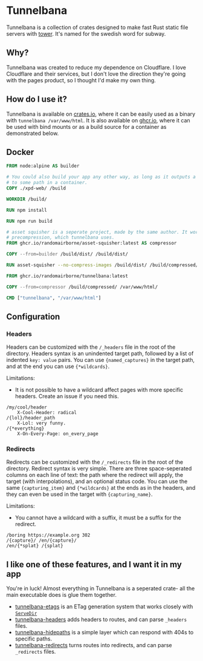# Tunnelbana

Tunnelbana is a collection of crates designed to make fast Rust static file servers with
[tower](https://github.com/tower-rs/tower). It's named for the swedish word for subway.

## Why?

Tunnelbana was created to reduce my dependence on Cloudflare. I love Cloudflare and their services,
but I don't love the direction they're going with the pages product, so I thought I'd make my own
thing.

## How do I use it?

Tunnelbana is available on [crates.io](https://crates.io/crates/tunnelbana), where it can be easily
used as a binary with `tunnelbana /var/www/html`.
It is also available on [ghcr.io](https://github.com/randomairborne/tunnelbana/pkgs/container/tunnelbana),
where it can be used with bind mounts or as a build source for a container as demonstrated below.

## Docker

```dockerfile
FROM node:alpine AS builder

# You could also build your app any other way, as long as it outputs a directory that can be copied
# to some path in a container.
COPY ./xpd-web/ /build

WORKDIR /build/

RUN npm install

RUN npm run build

# asset squisher is a seperate project, made by the same author. It works well with tower-http
# precompression, which tunnelbana uses.
FROM ghcr.io/randomairborne/asset-squisher:latest AS compressor

COPY --from=builder /build/dist/ /build/dist/

RUN asset-squisher --no-compress-images /build/dist/ /build/compressed/

FROM ghcr.io/randomairborne/tunnelbana:latest

COPY --from=compressor /build/compressed/ /var/www/html/

CMD ["tunnelbana", "/var/www/html"]
```

## Configuration

### Headers

Headers can be customized with the `/_headers` file in the root of the directory.
Headers syntax is an unindented target path, followed by a list of indented `key: value` pairs.
You can use `{named_captures}` in the target path, and at the end you can use `{*wildcards}`.

Limitations:

- It is not possible to have a wildcard affect pages with more specific headers. Create an issue if you need this.

```plaintext
/my/cool/header
    X-Cool-Header: radical
/{lol}/header_path
    X-Lol: very funny.
/{*everything}
    X-On-Every-Page: on_every_page
```

### Redirects

Redirects can be customized with the `/_redirects` file in the root of the directory.
Redirect syntax is very simple. There are three space-seperated columns on each line of text:
the path where the redirect will apply, the target (with interpolations), and an optional status code.
You can use the same `{capturing_item}` and `{*wildcards}` at the ends
as in the headers, and they can even be used in the target with `{capturing_name}`.

Limitations:

- You cannot have a wildcard with a suffix, it must be a suffix for the redirect.

```plaintext
/boring https://example.org 302
/{capture}/ /en/{capture}/
/en/{*splat} /{splat}
```

## I like one of these features, and I want it in my app

You're in luck! Almost everything in Tunnelbana is a seperated crate- all the main executable does
is glue them together.

- [tunnelbana-etags](https://crates.io/crates/tunnelbana-etags) is an ETag generation system that works closely with [`ServeDir`](https://docs.rs/tower-http/0.6.1/tower_http/services/struct.ServeDir.html)
- [tunnelbana-headers](https://crates.io/crates/tunnelbana-headers) adds headers to routes, and can parse `_headers` files.
- [tunnelbana-hidepaths](https://crates.io/crates/tunnelbana-hidepaths) is a simple layer which can respond with 404s to specific paths.
- [tunnelbana-redirects](https://crates.io/crates/tunnelbana-redirects) turns routes into redirects, and can parse `_redirects` files.
